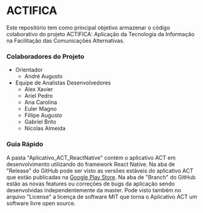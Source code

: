 # ACTIFICA
Este repositório tem como principal objetivo armazenar o código colaborativo do projeto ACTIFICA: Aplicação da Tecnologia da Informação na Facilitação das Comunicações Alternativas.
### Colaboradores do Projeto
- Orientador
  - André Augusto
- Equipe de Analistas Desenvolvedores
  - Alex Xavier
  - Ariel Pedro
  - Ana Carolina
  - Euler Magno
  - Fillipe Augusto
  - Gabriel Brito
  - Nicolas Almeida
### Guia Rápido
A pasta "Aplicativo_ACT_ReactNative" contém o aplicativo ACT em desenvolvimento utilizando do framework React Native. Na aba de "Release" do GitHub pode ser visto as versões estáveis do aplicativo ACT que estão publicadas na [Google Play Store](https://play.google.com/store/apps/details?id=com.actifica.act). Na aba de "Branch" do GitHub estão as novas features ou correções de bugs da aplicação sendo desenvolvidas independentemente da master.
Pode visto também no arquivo "License" a licença de software MIT que torna o Aplicativo ACT um software livre open source.
